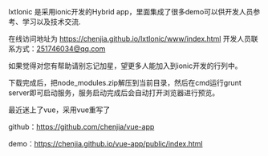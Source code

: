 lxtIonic 是采用ionic开发的Hybrid app，里面集成了很多demo可以供开发人员参考、学习以及技术交流.

在线访问地址为 https://chenjia.github.io/lxtIonic/www/index.html 开发人员联系方式：251746034@qq.com

如果觉得对您有帮助请别忘记加星，望更多人能加入到ionic开发的行列中。

下载完成后，把node_modules.zip解压到当前目录，然后在cmd运行grunt server即可启动服务，服务启动完成后会自动打开浏览器进行预览。

最近迷上了vue，采用vue重写了

github：https://github.com/chenjia/vue-app

demo：https://chenjia.github.io/vue-app/public/index.html
